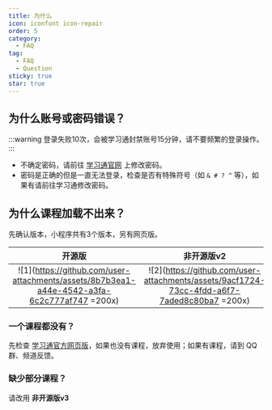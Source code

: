 ```yaml
---
title: 为什么
icon: iconfont icon-repair
order: 5
category:
  - FAQ
tag:
  - FAQ
  - Question
sticky: true
star: true
---
```


## 为什么账号或密码错误？

:::warning
登录失败10次，会被学习通封禁账号15分钟，请不要频繁的登录操作。
:::

+ 不确定密码，请前往 [学习通官网](https://i.chaoxing.com) 上修改密码。
+ 密码是正确的但是一直无法登录，检查是否有特殊符号（如 `& # ? ^` 等），如果有请前往学习通修改密码。

## 为什么课程加载不出来？

先确认版本，小程序共有3个版本，另有网页版。

| 开源版 | 非开源版v2 | 非开源版v3 | 网页版 |
| :---: | :---: | :---: | :---: |
|![1](<https://github.com/user-attachments/assets/8b7b3ea1-a44e-4542-a3fa-6c2c777af747> =200x) |![2](<https://github.com/user-attachments/assets/9acf1724-73cc-4fdd-a6f7-7aded8c80ba7> =200x) |![3](<https://github.com/user-attachments/assets/b1480560-033c-4018-b267-00ab76733458> =200x) | <https://cx.micono.eu.org> |

### 一个课程都没有？

先检查 [学习通官方网页版](https://i.chaoxing.com)，如果也没有课程，放弃使用；如果有课程，请到 QQ群、频道反馈。

### 缺少部分课程？

请改用 **非开源版v3**
